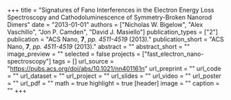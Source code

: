 +++
title = "Signatures of Fano Interferences in the Electron Energy Loss Spectroscopy and Cathodoluminescence of Symmetry-Broken Nanorod Dimers"
date = "2013-01-01"
authors = ["Nicholas W. Bigelow", "Alex Vaschillo", "Jon P. Camden", "David J. Masiello"]
publication_types = ["2"]
publication = "ACS Nano, **7**, _pp. 4511-4519_ (2013)."
publication_short = "ACS Nano, **7**, _pp. 4511-4519_ (2013)."
abstract = ""
abstract_short = ""
image_preview = ""
selected = false
projects = ["fast_electron_nano-spectroscopy"]
tags = []
url_source = "https://pubs.acs.org/doi/abs/10.1021/nn401161n"
url_preprint = ""
url_code = ""
url_dataset = ""
url_project = ""
url_slides = ""
url_video = ""
url_poster = ""
url_pdf = ""
math = true
highlight = true
[header]
image = ""
caption = ""
+++
